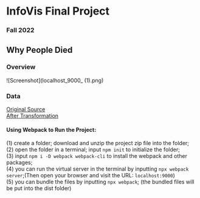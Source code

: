 # InfoVis Final Project
### Fall 2022
## Why People Died
  
### Overview
![Screenshot](localhost_9000_ (1).png)

### Data
[Original Source](https://www.kaggle.com/datasets/iamsouravbanerjee/cause-of-deaths-around-the-world)  
[After Transformation](https://raw.githubusercontent.com/HongjinZhu/InfoVis_Final_Project/main/new_cod.csv)

#### Using Webpack to Run the Project:
(1) create a folder; download and unzip the project zip file into the folder;  
(2) open the folder in a terminal; input ``npm init`` to initialize the folder;  
(3) input ``npm i -D webpack webpack-cli`` to install the webpack and other packages;  
(4) you can run the virtual server in the terminal by inputting ``npx webpack server``;(Then open your browser and visit the URL: ``localhost:9000``)  
(5) you can bundle the files by inputting ``npx webpack``; (the bundled files will be put into the dist folder)
